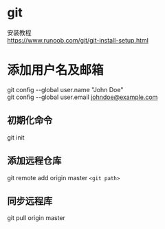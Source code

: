 # git
安装教程  
https://www.runoob.com/git/git-install-setup.html

# 添加用户名及邮箱
git config --global user.name "John Doe"  
git config --global user.email johndoe@example.com

## 初期化命令
git init

## 添加远程仓库
git remote add origin master `<git path>`

## 同步远程库
git pull origin master